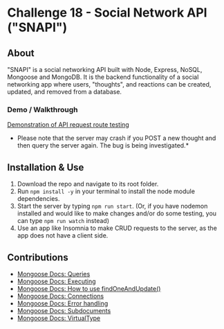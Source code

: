 # Challenge 18 - Social Network API ("SNAPI")
## About
"SNAPI" is a social networking API built with Node, Express, NoSQL, Mongoose and MongoDB. It is the backend functionality of a social networking app where users, "thoughts", and reactions can be created, updated, and removed from a database.

### Demo / Walkthrough
[Demonstration of API request route testing](https://drive.google.com/file/d/1WGd_rosy--iY2KgS1LhmUOB-ycXEBhuC/view?usp=share_link)
* Please note that the server may crash if you POST a new thought and then query the server again. The bug is being investigated.*
## Installation & Use
1. Download the repo and navigate to its root folder.
2. Run `npm install -y` in your terminal to install the node module dependencies.
3. Start the server by typing `npm run start`. (Or, if you have nodemon installed and would like to make changes and/or do some testing, you can type `npm run watch` instead)
4. Use an app like Insomnia to make CRUD requests to the server, as the app does not have a client side. 

## Contributions
- [Mongoose Docs: Queries](https://mongoosejs.com/docs/queries.html)
- [Mongoose Docs: Executing](https://mongoosejs.com/docs/queries.html#executing)
- [Mongoose Docs: How to use findOneAndUpdate()](https://mongoosejs.com/docs/tutorials/findoneandupdate.html)
- [Mongoose Docs: Connections](https://mongoosejs.com/docs/connections.html)
- [Mongoose Docs: Error handling](https://mongoosejs.com/docs/connections.html#error-handling)
- [Mongoose Docs: Subdocuments](https://mongoosejs.com/docs/subdocs.html)
- [Mongoose Docs: VirtualType](https://mongoosejs.com/docs/api/virtualtype.html)